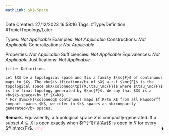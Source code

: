 ```yaml
---
mathLink: $k$-Space
---
```


<div class="topSpace"></div>

Date Created: 27/12/2023 16:58:16
Tags: #Type/Definition #Topic/Topology/Later

Types: <i>Not Applicable</i>
Examples: <i>Not Applicable</i>
Constructions: <i>Not Applicable</i>
Generalizations: <i>Not Applicable</i>

Properties: <i>Not Applicable</i>
Sufficiencies: <i>Not Applicable</i>
Equivalences: <i>Not Applicable</i>
Justifications: <i>Not Applicable</i>

``` ad-Definition
title: Definition.

Let $X$ be a topological space and fix a family $\mc{F}$ of continuous maps to $X$. The <b>$k$-ification</b> of $X$ w.r.t $\mc{F}$ is the topological space $kX\coloneqq\tpl{X,\tau_\mc{F}}$ where $\tau_\mc{F}$ is the final topology generated by $\mc{F}$. We say that $X$ is a <b>$k$-space</b> if $X=kX$.
* For $\mc{F}\coloneqq$ continuous maps $f:K\to X$ from all Hausdorff compact spaces $K$, we refer to $k$-spaces as <b>compactly-generated</b> spaces.

```

<b>Remark.</b> Equivalently, a topological space $X$ is compactly-generated iff a subset $A\subseteq X$ is open exactly when $f^{-1}\!\l(A\r)$ is open in $K$ for every $f\in\mc{F}$. <span style="color:pink">why?</span><span style="float:right;">$\blacklozenge$</span>
